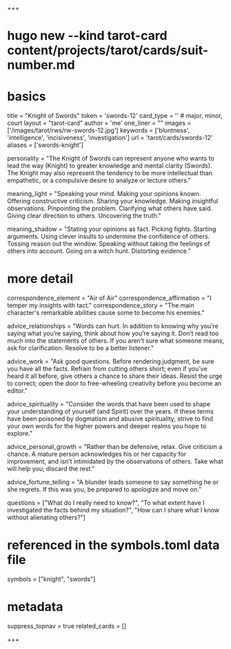+++
# hugo new --kind tarot-card content/projects/tarot/cards/suit-number.md
# basics
title     		 = "Knight of Swords"
token					 = 'swords-12'
card_type			 = '' # major, minor, court
layout				 = "tarot-card"
author    		 = 'me'
one_liner 		 = ""
images				 = ['/images/tarot/rws/rw-swords-12.jpg']
keywords			 = ['bluntness', 'intelligence', 'incisiveness', 'investigation']
url						 = 'tarot/cards/swords-12'
aliases				 = ['swords-knight']

personality    = "The Knight of Swords can represent anyone who wants to lead the way (Knight) to greater knowledge and mental clarity (Swords). The Knight may also represent the tendency to be more intellectual than empathetic, or a compulsive desire to analyze or lecture others."

meaning_light  = "Speaking your mind. Making your opinions known. Offering constructive criticism. Sharing your knowledge. Making insightful observations. Pinpointing the problem. Clarifying what others have said. Giving clear direction to others. Uncovering the truth."

meaning_shadow = "Stating your opinions as fact. Picking fights. Starting arguments. Using clever insults to undermine the confidence of others. Tossing reason out the window. Speaking without taking the feelings of others into account. Going on a witch hunt. Distorting evidence."

# more detail
correspondence_element 			= "Air of Air"
correspondence_affirmation 	= "I temper my insights with tact."
correspondence_story 				= "The main character's remarkable abilities cause some to become his enemies."

advice_relationships 	 = "Words can hurt. In addition to knowing why you’re saying what you’re saying, think about how you’re saying it. Don’t read too much into the statements of others. If you aren’t sure what someone means, ask for clarification. Resolve to be a better listener."

advice_work 					 = "Ask good questions. Before rendering judgment, be sure you have all the facts. Refrain from cutting others short; even if you’ve heard it all before, give others a chance to share their ideas. Resist the urge to correct; open the door to free-wheeling creativity before you become an editor."

advice_spirituality 	 = "Consider the words that have been used to shape your understanding of yourself (and Spirit) over the years. If these terms have been poisoned by dogmatism and abusive spirituality, strive to find your own words for the higher powers and deeper realms you hope to explore."

advice_personal_growth = "Rather than be defensive, relax. Give criticism a chance. A mature person acknowledges his or her capacity for improvement, and isn’t intimidated by the observations of others. Take what will help you; discard the rest."

advice_fortune_telling = "A blunder leads someone to say something he or she regrets. If this was you, be prepared to apologize and move on."

questions	= ["What do I really need to know?", "To what extent have I investigated the facts behind my situation?", "How can I share what I know without alienating others?"]

# referenced in the symbols.toml data file
symbols	  = ["knight", "swords"]

# metadata
suppress_topnav = true
related_cards 	= []

+++